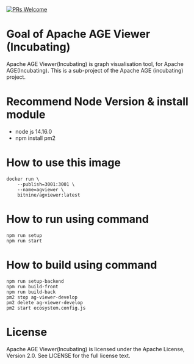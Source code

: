 [![PRs Welcome](https://img.shields.io/badge/PRs-welcome-brightgreen.svg?style=flat-square)](http://makeapullrequest.com)
# Goal of Apache AGE Viewer (Incubating)

Apache AGE Viewer(Incubating) is graph visualisation tool, for Apache AGE(Incubating). 
This is a sub-project of the Apache AGE (incubating) project.



# Recommend Node Version & install module
- node js 14.16.0
- npm install pm2

# How to use this image
```
docker run \
    --publish=3001:3001 \
    --name=agviewer \
    bitnine/agviewer:latest
```

# How to run using command
```
npm run setup
npm run start
```
# How to build using command
```
npm run setup-backend
npm run build-front
npm run build-back
pm2 stop ag-viewer-develop
pm2 delete ag-viewer-develop
pm2 start ecosystem.config.js
```

# License
Apache AGE Viewer(Incubating) is licensed under the Apache License, Version 2.0. See LICENSE for the full license text.
